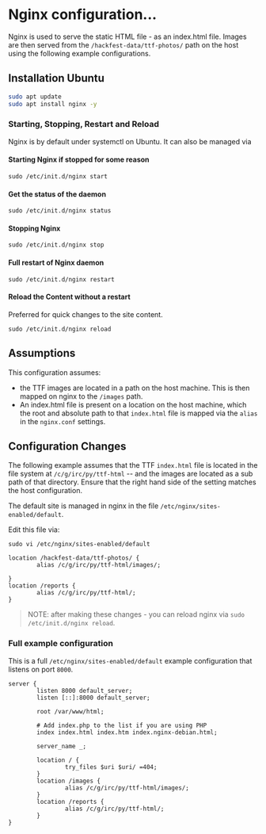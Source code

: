 # Nginx configuration...
Nginx is used to serve the static HTML file - as an index.html file. Images are then served from the `/hackfest-data/ttf-photos/` path on the host using the following example configurations.



## Installation Ubuntu

```bash
sudo apt update
sudo apt install nginx -y
```

### Starting, Stopping, Restart and Reload
Nginx is by default under systemctl on Ubuntu. It can also be managed via 

#### Starting Nginx if stopped for some reason
```
sudo /etc/init.d/nginx start
```

#### Get the status of the daemon
```
sudo /etc/init.d/nginx status
```

#### Stopping Nginx
```
sudo /etc/init.d/nginx stop
```
#### Full restart of Nginx daemon
```
sudo /etc/init.d/nginx restart
```
#### Reload the Content without a restart
Preferred for quick changes to the site content.
```
sudo /etc/init.d/nginx reload
```

## Assumptions
This configuration assumes:
* the TTF images are located in a path on the host machine.  This is then mapped on nginx to the `/images` path.
* An index.html file is present on a location on the host machine, which the root and absolute path to that `index.html` file is mapped via the `alias` in the `nginx.conf` settings.


## Configuration Changes
The following example assumes that the TTF `index.html` file is located in the file system at `/c/g/irc/py/ttf-html` -- and the images are located as a sub path of that directory.  Ensure that the right hand side of the setting matches the host configuration.

The default site is managed in nginx in the file `/etc/nginx/sites-enabled/default`.

Edit this file via:
```
sudo vi /etc/nginx/sites-enabled/default

```

```
location /hackfest-data/ttf-photos/ {
        alias /c/g/irc/py/ttf-html/images/;

}
location /reports {
        alias /c/g/irc/py/ttf-html/;
}
```

> NOTE: after making these changes - you can reload nginx via `sudo /etc/init.d/nginx reload`.


### Full example configuration

This is a full `/etc/nginx/sites-enabled/default` example configuration that listens on port `8000`.

```
server {
        listen 8000 default_server;
        listen [::]:8000 default_server;

        root /var/www/html;

        # Add index.php to the list if you are using PHP
        index index.html index.htm index.nginx-debian.html;

        server_name _;

        location / {
                try_files $uri $uri/ =404;
        }
        location /images {
                alias /c/g/irc/py/ttf-html/images/;
        }
        location /reports {
                alias /c/g/irc/py/ttf-html/;
        }
}